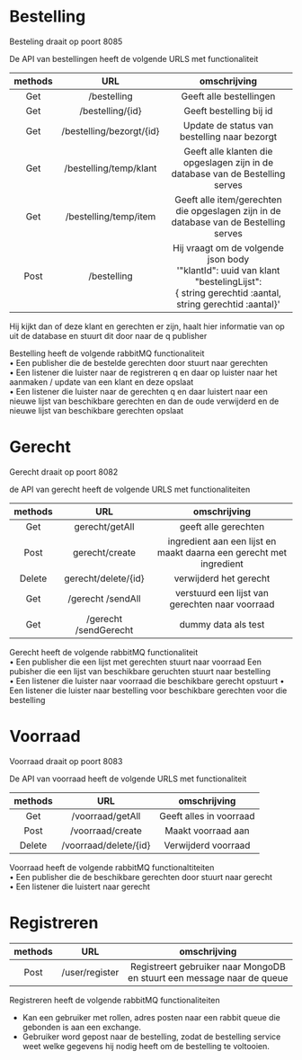 # Bestelling
Besteling draait op poort 8085

De API van bestellingen heeft de volgende URLS met functionaliteit

|methods|URL|omschrijving|
|:---:|:---:|:---:|
|Get|/bestelling|Geeft alle bestellingen|
|Get|/bestelling/{id}|Geeft bestelling bij id|
|Get|/bestelling/bezorgt/{id}|Update de status van bestelling naar bezorgt
|Get|/bestelling/temp/klant|Geeft alle klanten die opgeslagen zijn in de database van de Bestelling serves
|Get|/bestelling/temp/item|Geeft alle item/gerechten die opgeslagen zijn in de database van de Bestelling serves
|Post|/bestelling|Hij vraagt om de volgende json body <br />'"klantId": uuid van klant "bestelingLijst":<br />{ string gerechtid :aantal, <br />string gerechtid :aantal}'|

Hij kijkt dan of deze klant en gerechten er zijn, haalt hier informatie van op uit de database en stuurt dit door naar de q publisher

Bestelling heeft de volgende rabbitMQ functionaliteit<br />
•    Een publisher die de bestelde gerechten door stuurt naar gerechten<br />
•    Een listener die luister naar de registreren q en daar op luister naar het aanmaken / update van een klant en deze opslaat<br />
•    Een listener die luister naar de gerechten q en daar luistert naar een nieuwe lijst van beschikbare gerechten en dan de oude verwijderd en de nieuwe lijst van beschikbare gerechten opslaat


# Gerecht
Gerecht draait op poort 8082

de API van gerecht heeft de volgende URLS met functionaliteiten

|methods|URL|omschrijving|
|:---:|:---:|:---:|
|Get|gerecht/getAll|geeft alle gerechten|
|Post|gerecht/create|ingredient aan een lijst en maakt daarna een gerecht met ingredient
|Delete|gerecht/delete/{id}|verwijderd het gerecht
|Get|/gerecht /sendAll |verstuurd een lijst van gerechten naar voorraad
|Get|/gerecht /sendGerecht |dummy data als test

Gerecht heeft de volgende rabbitMQ functionaliteit<br />
•    Een publisher die een lijst met gerechten stuurt naar voorraad
              Een pubisher die een lijst van beschikbare geruchten stuurt naar bestelling<br />
•    Een listener die luister naar voorraad die beschikbare gerecht opstuurt 
•    Een listener die luister naar bestelling voor beschikbare gerechten voor die bestelling<br />


# Voorraad
Voorraad draait op poort 8083

De API van voorraad heeft de volgende URLS met functionaliteit

|methods|URL|omschrijving|
|:---:|:---:|:---:|
|Get|/voorraad/getAll|Geeft alles in voorraad|
|Post|/voorraad/create|Maakt voorraad aan|
|Delete|/voorraad/delete/{id}|Verwijderd voorraad|

Voorraad heeft de volgende rabbitMQ functionaltiteiten<br />
• Een publisher die de beschikbare gerechten door stuurt naar gerecht<br />
• Een listener die luistert naar gerecht<br />

# Registreren
|methods|URL|omschrijving|
|:---:|:---:|:---:|
|Post|/user/register|Registreert gebruiker naar MongoDB en stuurt een message naar de queue|

Registreren heeft de volgende rabbitMQ functionaliteiten <br />
* Kan een gebruiker met rollen, adres posten naar een rabbit queue die gebonden is aan een exchange.
* Gebruiker word gepost naar de bestelling, zodat de bestelling service weet welke gegevens hij nodig heeft om de bestelling te voltooien.
